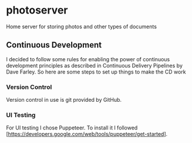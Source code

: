 # photoserver
Home server for storing photos and other types of documents

## Continuous Development
I decided to follow some rules for enabling the power of continuous development principles as described in Continuous Delivery Pipelines by Dave Farley. So here are some steps to set up things to make the CD work

### Version Control
Version control in use is git provided by GitHub.

### UI Testing
For UI testing I chose Puppeteer. To install it I followed [https://developers.google.com/web/tools/puppeteer/get-started]. 
